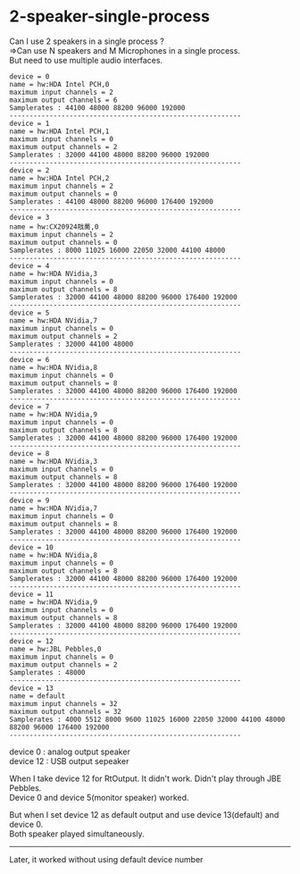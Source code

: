 # 2-speaker-single-process
Can I use 2 speakers in a single process ?      
=>Can use N speakers and M Microphones in a single process.  
But need to use multiple audio interfaces.  

```
device = 0
name = hw:HDA Intel PCH,0
maximum input channels = 2
maximum output channels = 6
Samplerates : 44100 48000 88200 96000 192000 
----------------------------------------------------------
device = 1
name = hw:HDA Intel PCH,1
maximum input channels = 0
maximum output channels = 2
Samplerates : 32000 44100 48000 88200 96000 192000 
----------------------------------------------------------
device = 2
name = hw:HDA Intel PCH,2
maximum input channels = 2
maximum output channels = 0
Samplerates : 44100 48000 88200 96000 176400 192000 
----------------------------------------------------------
device = 3
name = hw:CX20924戙蔐,0
maximum input channels = 2
maximum output channels = 0
Samplerates : 8000 11025 16000 22050 32000 44100 48000 
----------------------------------------------------------
device = 4
name = hw:HDA NVidia,3
maximum input channels = 0
maximum output channels = 8
Samplerates : 32000 44100 48000 88200 96000 176400 192000 
----------------------------------------------------------
device = 5
name = hw:HDA NVidia,7
maximum input channels = 0
maximum output channels = 2
Samplerates : 32000 44100 48000 
----------------------------------------------------------
device = 6
name = hw:HDA NVidia,8
maximum input channels = 0
maximum output channels = 8
Samplerates : 32000 44100 48000 88200 96000 176400 192000 
----------------------------------------------------------
device = 7
name = hw:HDA NVidia,9
maximum input channels = 0
maximum output channels = 8
Samplerates : 32000 44100 48000 88200 96000 176400 192000 
----------------------------------------------------------
device = 8
name = hw:HDA NVidia,3
maximum input channels = 0
maximum output channels = 8
Samplerates : 32000 44100 48000 88200 96000 176400 192000 
----------------------------------------------------------
device = 9
name = hw:HDA NVidia,7
maximum input channels = 0
maximum output channels = 8
Samplerates : 32000 44100 48000 88200 96000 176400 192000 
----------------------------------------------------------
device = 10
name = hw:HDA NVidia,8
maximum input channels = 0
maximum output channels = 8
Samplerates : 32000 44100 48000 88200 96000 176400 192000 
----------------------------------------------------------
device = 11
name = hw:HDA NVidia,9
maximum input channels = 0
maximum output channels = 8
Samplerates : 32000 44100 48000 88200 96000 176400 192000 
----------------------------------------------------------
device = 12
name = hw:JBL Pebbles,0
maximum input channels = 0
maximum output channels = 2
Samplerates : 48000 
----------------------------------------------------------
device = 13
name = default
maximum input channels = 32
maximum output channels = 32
Samplerates : 4000 5512 8000 9600 11025 16000 22050 32000 44100 48000 88200 96000 176400 192000 
----------------------------------------------------------
```
device 0 : analog output speaker    
device 12 : USB output sepeaker   

When I take device 12 for RtOutput. It didn't work. Didn't play through JBE Pebbles.  
Device 0 and device 5(monitor speaker) worked.    

But when I set device 12 as default output and use device 13(default) and device 0.   
Both speaker played simultaneously.  
  
---  
Later, it worked without using default device number  

